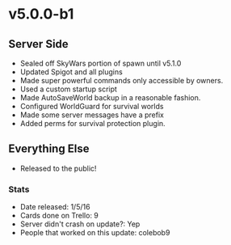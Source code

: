 # v5.0.0-b1

## Server Side
* Sealed off SkyWars portion of spawn until v5.1.0
* Updated Spigot and all plugins
* Made super powerful commands only accessible by owners.
* Used a custom startup script
* Made AutoSaveWorld backup in a reasonable fashion.
* Configured WorldGuard for survival worlds
* Made some server messages have a prefix
* Added perms for survival protection plugin.

## Everything Else
* Released to the public!

### Stats
* Date released: 1/5/16
* Cards done on Trello: 9
* Server didn't crash on update?: Yep
* People that worked on this update: colebob9